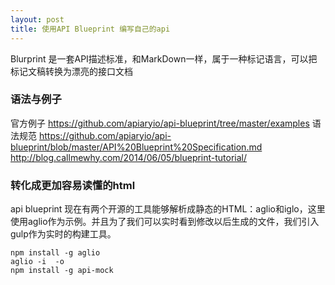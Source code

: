 ```yaml
---
layout: post
title: 使用API Blueprint 编写自己的api
---
```


Blurprint 是一套API描述标准，和MarkDown一样，属于一种标记语言，可以把标记文稿转换为漂亮的接口文档


### 语法与例子

官方例子 <https://github.com/apiaryio/api-blueprint/tree/master/examples> 
语法规范 <https://github.com/apiaryio/api-blueprint/blob/master/API%20Blueprint%20Specification.md> 
<http://blog.callmewhy.com/2014/06/05/blueprint-tutorial/>	

### 转化成更加容易读懂的html

api blueprint 现在有两个开源的工具能够解析成静态的HTML：aglio和iglo，这里使用aglio作为示例。并且为了我们可以实时看到修改以后生成的文件，我们引入gulp作为实时的构建工具。

```
npm install -g aglio 
aglio -i  -o 
npm install -g api-mock
```